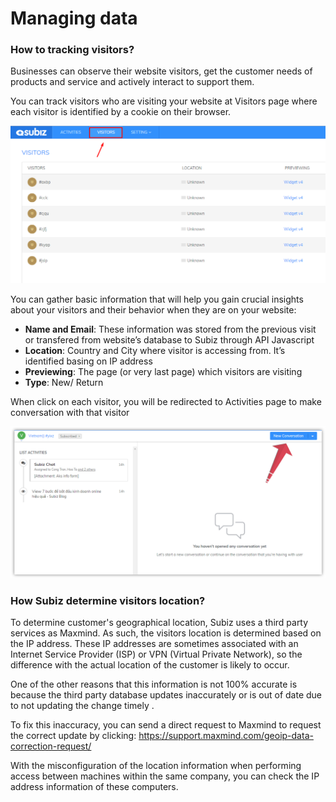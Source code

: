 # Managing data

### How to tracking visitors?

Businesses can observe their website visitors, get the customer needs of products and service and actively interact to support them.

You can track visitors who are visiting your website at Visitors page where each visitor is identified by a cookie on their browser.

![](../../.gitbook/assets/visitor-page.png)

You can gather basic information that will help you gain crucial insights about your visitors and their behavior when they are on your website:

* **Name and Email**: These information was stored from the previous visit or transfered from website’s database to Subiz through API Javascript
* **Location**: Country and City where visitor is accessing from. It’s identified basing on IP address
* **Previewing**: The page \(or very last page\) which visitors are visiting
* **Type**: New/ Return

When click on each visitor, you will be redirected to Activities page to make conversation with that visitor

![](../../.gitbook/assets/new-conversation.png)

### How Subiz determine visitors location?

To determine customer's geographical location, Subiz uses a third party services as Maxmind. As such, the visitors location is determined based on the IP address. These IP addresses are sometimes associated with an Internet Service Provider \(ISP\) or VPN \(Virtual Private Network\), so the difference with the actual location of the customer is likely to occur.

One of the other reasons that this information is not 100% accurate is because the third party database updates inaccurately or is out of date due to not updating the change timely .

To fix this inaccuracy, you can send a direct request to Maxmind to request the correct update by clicking: https://support.maxmind.com/geoip-data-correction-request/

With the misconfiguration of the location information when performing access between machines within the same company, you can check the IP address information of these computers.

